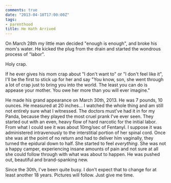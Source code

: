 ```yaml
---
comments: true
date: "2013-04-18T17:00:00Z"
tags:
- parenthood
title: He Hath Arrived
---
```


On March 28th my little man decided "enough is enough", and broke his mom's
water. He kicked the plug from the drain and started the wondrous process
of "labor".

Holy crap.

If he ever gives his mom crap about "I don't want to" or "I don't feel like
it", I'll be the first to stick up for her and say "You know, son, she went
through a lot of crap just to bring you into the world. The least you can
do is appease your mother. You owe her more than you will ever imagine."

He made his grand appearance on March 30th, 2013. He was 7 pounds, 10
ounces. He measured at 20 inches... I watched the whole thing and am still
not entirely sure what I witnessed. The doctors must've had it in for my
Panda, because they played the most cruel prank I've ever seen. They
started out with an even, heavy flow of hard narcotic for the initial
labor. From what I could see it was about 10mg/sec of Fentanyl. I suppose
it was administered intravenously to the interstitial portion of her spinal
cord. Once she was at the point of no return and had to deliver him
vaginally, they turned the epidural down to half. She started to feel
*everything*. She was not a happy camper, experiencing insane amounts of
pain and not sure at all she could follow through with what was about to
happen. He was pushed out, beautiful and brand-spanking new.

Since the 30th, I've been quite busy. I don't expect that to change for at
least another 18 years. Pictures will follow. Just give me time.
